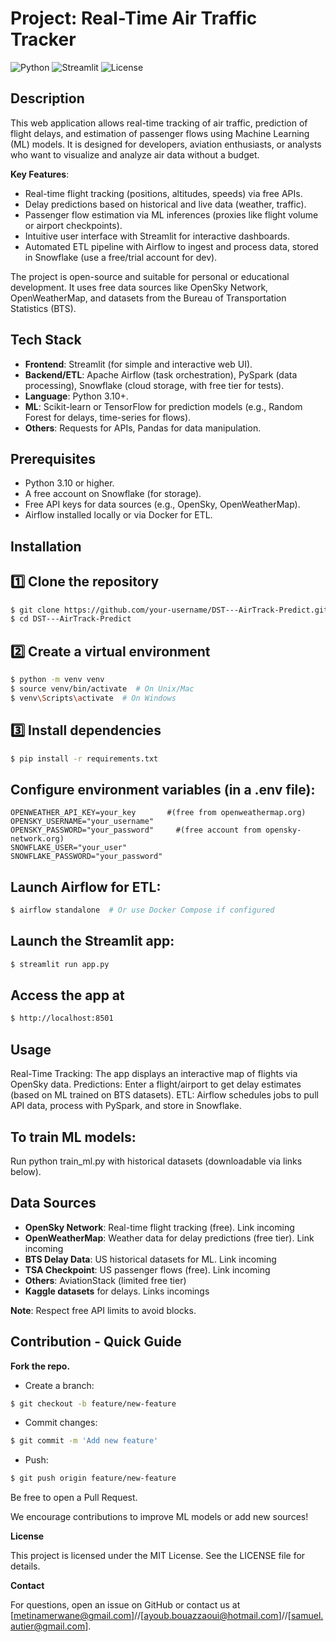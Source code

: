 # Project: Real-Time Air Traffic Tracker
![Python](https://img.shields.io/badge/Python-3.10%2B-blue)
![Streamlit](https://img.shields.io/badge/Streamlit-1.0%2B-red)
![License](https://img.shields.io/badge/License-MIT-green)


## Description
This web application allows real-time tracking of air traffic, prediction of flight delays, and estimation of passenger flows using Machine Learning (ML) models. 
It is designed for developers, aviation enthusiasts, or analysts who want to visualize and analyze air data without a budget.

**Key Features**:

- Real-time flight tracking (positions, altitudes, speeds) via free APIs.
- Delay predictions based on historical and live data (weather, traffic).
- Passenger flow estimation via ML inferences (proxies like flight volume or airport checkpoints).
- Intuitive user interface with Streamlit for interactive dashboards.
- Automated ETL pipeline with Airflow to ingest and process data, stored in Snowflake (use a free/trial account for dev).



The project is open-source and suitable for personal or educational development. It uses free data sources like OpenSky Network, OpenWeatherMap, and datasets from the Bureau of Transportation Statistics (BTS).

## Tech Stack

- **Frontend**: Streamlit (for simple and interactive web UI).
- **Backend/ETL**: Apache Airflow (task orchestration), PySpark (data processing), Snowflake (cloud storage, with free tier for tests).
- **Language**: Python 3.10+.
- **ML**: Scikit-learn or TensorFlow for prediction models (e.g., Random Forest for delays, time-series for flows).
- **Others**: Requests for APIs, Pandas for data manipulation.

## Prerequisites

- Python 3.10 or higher.
- A free account on Snowflake (for storage).
- Free API keys for data sources (e.g., OpenSky, OpenWeatherMap).
- Airflow installed locally or via Docker for ETL.

## Installation

## 1️⃣ Clone the repository

```bash 
$ git clone https://github.com/your-username/DST---AirTrack-Predict.git
$ cd DST---AirTrack-Predict
```

## 2️⃣ Create a virtual environment

```bash 
$ python -m venv venv
$ source venv/bin/activate  # On Unix/Mac
$ venv\Scripts\activate  # On Windows
``` 

## 3️⃣ Install dependencies

```bash
$ pip install -r requirements.txt
``` 


## Configure environment variables (in a .env file):
```text
OPENWEATHER_API_KEY=your_key       #(free from openweathermap.org)
OPENSKY_USERNAME="your_username" 
OPENSKY_PASSWORD="your_password"     #(free account from opensky-network.org)
SNOWFLAKE_USER="your_user"
SNOWFLAKE_PASSWORD="your_password"
 ``` 


## Launch Airflow for ETL:

```bash 
$ airflow standalone  # Or use Docker Compose if configured
``` 

## Launch the Streamlit app:

```bash 
$ streamlit run app.py
``` 


## Access the app at

```bash 
$ http://localhost:8501
``` 


## Usage

Real-Time Tracking: The app displays an interactive map of flights via OpenSky data.
Predictions: Enter a flight/airport to get delay estimates (based on ML trained on BTS datasets).
ETL: Airflow schedules jobs to pull API data, process with PySpark, and store in Snowflake.

## To train ML models:

Run python train_ml.py with historical datasets (downloadable via links below).

## Data Sources

- **OpenSky Network**: Real-time flight tracking (free). Link incoming
- **OpenWeatherMap**: Weather data for delay predictions (free tier). Link incoming
- **BTS Delay Data**: US historical datasets for ML. Link incoming
- **TSA Checkpoint**: US passenger flows (free). Link incoming
- **Others**: AviationStack (limited free tier)
-  **Kaggle datasets** for delays. Links incomings

**Note**: Respect free API limits to avoid blocks.

## Contribution - Quick Guide

**Fork the repo.**
- Create a branch: 
```bash 
$ git checkout -b feature/new-feature
```
- Commit changes:
```bash 
$ git commit -m 'Add new feature'
 ```
- Push:
```bash
$ git push origin feature/new-feature
```
Be free to open a Pull Request.

We encourage contributions to improve ML models or add new sources!

**License**

This project is licensed under the MIT License. See the LICENSE file for details.

**Contact**

For questions, open an issue on GitHub or contact us at [metinamerwane@gmail.com]//[ayoub.bouazzaoui@hotmail.com]//[samuel.autier@gmail.com].
